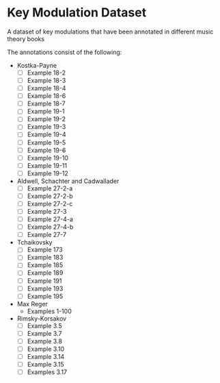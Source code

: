 # Key Modulation Dataset

A dataset of key modulations that have been annotated in different music theory books

The annotations consist of the following:

- Kostka-Payne
  - [ ] Example 18-2 
  - [ ] Example 18-3
  - [ ] Example 18-4
  - [ ] Example 18-6
  - [ ] Example 18-7
  - [ ] Example 19-1
  - [ ] Example 19-2
  - [ ] Example 19-3
  - [ ] Example 19-4
  - [ ] Example 19-5
  - [ ] Example 19-6
  - [ ] Example 19-10
  - [ ] Example 19-11
  - [ ] Example 19-12
- Aldwell, Schachter and Cadwallader
  - [ ] Example 27-2-a
  - [ ] Example 27-2-b
  - [ ] Example 27-2-c
  - [ ] Example 27-3
  - [ ] Example 27-4-a
  - [ ] Example 27-4-b
  - [ ] Example 27-7
- Tchaikovsky
  - [ ] Example 173
  - [ ] Example 183
  - [ ] Example 185
  - [ ] Example 189
  - [ ] Example 191
  - [ ] Example 193
  - [ ] Example 195
- Max Reger
  - Examples 1-100
- Rimsky-Korsakov
  - [ ] Example 3.5
  - [ ] Example 3.7
  - [ ] Example 3.8
  - [ ] Example 3.10
  - [ ] Example 3.14
  - [ ] Example 3.15
  - [ ] Examples 3.17
